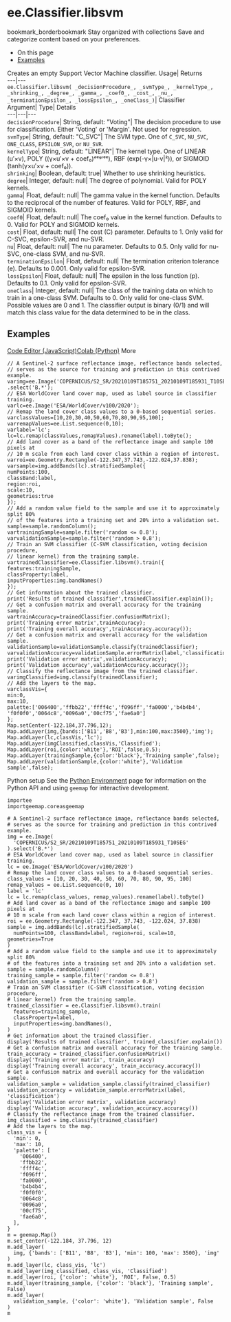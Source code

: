  
#  ee.Classifier.libsvm 
bookmark_borderbookmark Stay organized with collections  Save and categorize content based on your preferences. 
  * On this page
  * [Examples](https://developers.google.com/earth-engine/apidocs/ee-classifier-libsvm#examples)


Creates an empty Support Vector Machine classifier. 
Usage| Returns  
---|---  
`ee.Classifier.libsvm( _decisionProcedure_, _svmType_, _kernelType_, _shrinking_, _degree_, _gamma_, _coef0_, _cost_, _nu_, _terminationEpsilon_, _lossEpsilon_, _oneClass_)`| Classifier  
Argument| Type| Details  
---|---|---  
`decisionProcedure`| String, default: "Voting"| The decision procedure to use for classification. Either 'Voting' or 'Margin'. Not used for regression.  
`svmType`| String, default: "C_SVC"| The SVM type. One of `C_SVC`, `NU_SVC`, `ONE_CLASS`, `EPSILON_SVR`, or `NU_SVR`.  
`kernelType`| String, default: "LINEAR"| The kernel type. One of LINEAR (u′×v), POLY ((γ×u′×v + coef₀)ᵈᵉᵍʳᵉᵉ), RBF (exp(-γ×|u-v|²)), or SIGMOID (tanh(γ×u′×v + coef₀)).  
`shrinking`| Boolean, default: true| Whether to use shrinking heuristics.  
`degree`| Integer, default: null| The degree of polynomial. Valid for POLY kernels.  
`gamma`| Float, default: null| The gamma value in the kernel function. Defaults to the reciprocal of the number of features. Valid for POLY, RBF, and SIGMOID kernels.  
`coef0`| Float, default: null| The coef₀ value in the kernel function. Defaults to 0. Valid for POLY and SIGMOID kernels.  
`cost`| Float, default: null| The cost (C) parameter. Defaults to 1. Only valid for C-SVC, epsilon-SVR, and nu-SVR.  
`nu`| Float, default: null| The nu parameter. Defaults to 0.5. Only valid for nu-SVC, one-class SVM, and nu-SVR.  
`terminationEpsilon`| Float, default: null| The termination criterion tolerance (e). Defaults to 0.001. Only valid for epsilon-SVR.  
`lossEpsilon`| Float, default: null| The epsilon in the loss function (p). Defaults to 0.1. Only valid for epsilon-SVR.  
`oneClass`| Integer, default: null| The class of the training data on which to train in a one-class SVM. Defaults to 0. Only valid for one-class SVM. Possible values are 0 and 1. The classifier output is binary (0/1) and will match this class value for the data determined to be in the class.  
## Examples
[Code Editor (JavaScript)](https://developers.google.com/earth-engine/apidocs/ee-classifier-libsvm#code-editor-javascript-sample)[Colab (Python)](https://developers.google.com/earth-engine/apidocs/ee-classifier-libsvm#colab-python-sample) More
```
// A Sentinel-2 surface reflectance image, reflectance bands selected,
// serves as the source for training and prediction in this contrived example.
varimg=ee.Image('COPERNICUS/S2_SR/20210109T185751_20210109T185931_T10SEG')
.select('B.*');
// ESA WorldCover land cover map, used as label source in classifier training.
varlc=ee.Image('ESA/WorldCover/v100/2020');
// Remap the land cover class values to a 0-based sequential series.
varclassValues=[10,20,30,40,50,60,70,80,90,95,100];
varremapValues=ee.List.sequence(0,10);
varlabel='lc';
lc=lc.remap(classValues,remapValues).rename(label).toByte();
// Add land cover as a band of the reflectance image and sample 100 pixels at
// 10 m scale from each land cover class within a region of interest.
varroi=ee.Geometry.Rectangle(-122.347,37.743,-122.024,37.838);
varsample=img.addBands(lc).stratifiedSample({
numPoints:100,
classBand:label,
region:roi,
scale:10,
geometries:true
});
// Add a random value field to the sample and use it to approximately split 80%
// of the features into a training set and 20% into a validation set.
sample=sample.randomColumn();
vartrainingSample=sample.filter('random <= 0.8');
varvalidationSample=sample.filter('random > 0.8');
// Train an SVM classifier (C-SVM classification, voting decision procedure,
// linear kernel) from the training sample.
vartrainedClassifier=ee.Classifier.libsvm().train({
features:trainingSample,
classProperty:label,
inputProperties:img.bandNames()
});
// Get information about the trained classifier.
print('Results of trained classifier',trainedClassifier.explain());
// Get a confusion matrix and overall accuracy for the training sample.
vartrainAccuracy=trainedClassifier.confusionMatrix();
print('Training error matrix',trainAccuracy);
print('Training overall accuracy',trainAccuracy.accuracy());
// Get a confusion matrix and overall accuracy for the validation sample.
validationSample=validationSample.classify(trainedClassifier);
varvalidationAccuracy=validationSample.errorMatrix(label,'classification');
print('Validation error matrix',validationAccuracy);
print('Validation accuracy',validationAccuracy.accuracy());
// Classify the reflectance image from the trained classifier.
varimgClassified=img.classify(trainedClassifier);
// Add the layers to the map.
varclassVis={
min:0,
max:10,
palette:['006400','ffbb22','ffff4c','f096ff','fa0000','b4b4b4',
'f0f0f0','0064c8','0096a0','00cf75','fae6a0']
};
Map.setCenter(-122.184,37.796,12);
Map.addLayer(img,{bands:['B11','B8','B3'],min:100,max:3500},'img');
Map.addLayer(lc,classVis,'lc');
Map.addLayer(imgClassified,classVis,'Classified');
Map.addLayer(roi,{color:'white'},'ROI',false,0.5);
Map.addLayer(trainingSample,{color:'black'},'Training sample',false);
Map.addLayer(validationSample,{color:'white'},'Validation sample',false);
```
Python setup
See the [ Python Environment](https://developers.google.com/earth-engine/guides/python_install) page for information on the Python API and using `geemap` for interactive development.
```
importee
importgeemap.coreasgeemap
```
```
# A Sentinel-2 surface reflectance image, reflectance bands selected,
# serves as the source for training and prediction in this contrived example.
img = ee.Image(
  'COPERNICUS/S2_SR/20210109T185751_20210109T185931_T10SEG'
).select('B.*')
# ESA WorldCover land cover map, used as label source in classifier training.
lc = ee.Image('ESA/WorldCover/v100/2020')
# Remap the land cover class values to a 0-based sequential series.
class_values = [10, 20, 30, 40, 50, 60, 70, 80, 90, 95, 100]
remap_values = ee.List.sequence(0, 10)
label = 'lc'
lc = lc.remap(class_values, remap_values).rename(label).toByte()
# Add land cover as a band of the reflectance image and sample 100 pixels at
# 10 m scale from each land cover class within a region of interest.
roi = ee.Geometry.Rectangle(-122.347, 37.743, -122.024, 37.838)
sample = img.addBands(lc).stratifiedSample(
  numPoints=100, classBand=label, region=roi, scale=10, geometries=True
)
# Add a random value field to the sample and use it to approximately split 80%
# of the features into a training set and 20% into a validation set.
sample = sample.randomColumn()
training_sample = sample.filter('random <= 0.8')
validation_sample = sample.filter('random > 0.8')
# Train an SVM classifier (C-SVM classification, voting decision procedure,
# linear kernel) from the training sample.
trained_classifier = ee.Classifier.libsvm().train(
  features=training_sample,
  classProperty=label,
  inputProperties=img.bandNames(),
)
# Get information about the trained classifier.
display('Results of trained classifier', trained_classifier.explain())
# Get a confusion matrix and overall accuracy for the training sample.
train_accuracy = trained_classifier.confusionMatrix()
display('Training error matrix', train_accuracy)
display('Training overall accuracy', train_accuracy.accuracy())
# Get a confusion matrix and overall accuracy for the validation sample.
validation_sample = validation_sample.classify(trained_classifier)
validation_accuracy = validation_sample.errorMatrix(label, 'classification')
display('Validation error matrix', validation_accuracy)
display('Validation accuracy', validation_accuracy.accuracy())
# Classify the reflectance image from the trained classifier.
img_classified = img.classify(trained_classifier)
# Add the layers to the map.
class_vis = {
  'min': 0,
  'max': 10,
  'palette': [
    '006400',
    'ffbb22',
    'ffff4c',
    'f096ff',
    'fa0000',
    'b4b4b4',
    'f0f0f0',
    '0064c8',
    '0096a0',
    '00cf75',
    'fae6a0',
  ],
}
m = geemap.Map()
m.set_center(-122.184, 37.796, 12)
m.add_layer(
  img, {'bands': ['B11', 'B8', 'B3'], 'min': 100, 'max': 3500}, 'img'
)
m.add_layer(lc, class_vis, 'lc')
m.add_layer(img_classified, class_vis, 'Classified')
m.add_layer(roi, {'color': 'white'}, 'ROI', False, 0.5)
m.add_layer(training_sample, {'color': 'black'}, 'Training sample', False)
m.add_layer(
  validation_sample, {'color': 'white'}, 'Validation sample', False
)
m
```

